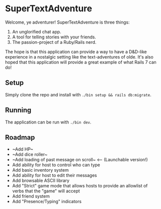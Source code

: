 # SuperTextAdventure

Welcome, ye adventurer!
SuperTextAdventure is three things:
1. An unglorified chat app.
2. A tool for telling stories with your friends.
3. The passion-project of a Ruby/Rails nerd.

The hope is that this application can provide a way to have a D&D-like experience in a nostalgic setting like the text-adventures of olde. It's also hoped that this application will provide a great example of what Rails 7 can do!

## Setup
Simply clone the repo and install with `./bin setup && rails db:migrate`.

## Running
The application can be run with `./bin dev`.

## Roadmap

- ~Add HP~
- ~Add dice roller~
- ~Add loading of past message on scroll~ <-- (Launchable version!)
- Add ability for host to control who can type
- Add basic inventory system
- Add ability for host to edit their messages
- Add browsable ASCII library
- Add "Strict" game mode that allows hosts to provide an allowlist of verbs that the "game" will accept
- Add friend system
- Add "Presence/Typing" indicators
